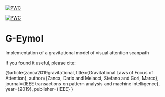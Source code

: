 [![PWC](https://img.shields.io/endpoint.svg?url=https://paperswithcode.com/badge/gravitational-laws-of-focus-of-attention/scanpath-prediction-on-coutrot-dataset-1)](https://paperswithcode.com/sota/scanpath-prediction-on-coutrot-dataset-1?p=gravitational-laws-of-focus-of-attention)

[![PWC](https://img.shields.io/endpoint.svg?url=https://paperswithcode.com/badge/gravitational-laws-of-focus-of-attention/scanpath-prediction-on-fixatons)](https://paperswithcode.com/sota/scanpath-prediction-on-fixatons?p=gravitational-laws-of-focus-of-attention)



# G-Eymol
Implementation of a gravitational model of visual attention scanpath

If you found it useful, please cite:

@article{zanca2019gravitational,
  title={Gravitational Laws of Focus of Attention},
  author={Zanca, Dario and Melacci, Stefano and Gori, Marco},
  journal={IEEE transactions on pattern analysis and machine intelligence},
  year={2019},
  publisher={IEEE}
}
